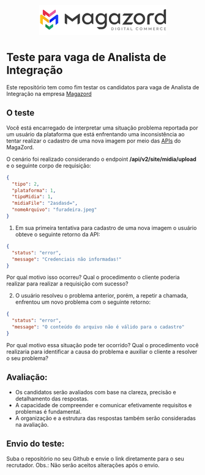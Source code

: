 <div align='center'>

![Magazord][link-logo]

 </div>

# Teste para vaga de Analista de Integração

Este repositório tem como fim testar os candidatos para vaga de Analista de Integração na empresa [Magazord][link-zord]

## O teste

Você está encarregado de interpretar uma situação problema reportada por um usuário da plataforma que está enfrentando
uma inconsistência ao tentar realizar o cadastro de uma nova imagem por meio das [APIs][link-docs] do MagaZord.

O cenário foi realizado considerando o endpoint **/api/v2/site/midia/upload** e o seguinte corpo de requisição:

```json
{
  "tipo": 2,
  "plataforma": 1,
  "tipoMidia": 1,
  "midiaFile": "2asdasd=",
  "nomeArquivo": "furadeira.jpeg"
}
```

1) Em sua primeira tentativa para cadastro de uma nova imagem o usuário obteve o seguinte retorno da API:

```json
{
  "status": "error",
  "message": "Credenciais não informadas!"
}
```

Por qual motivo isso ocorreu? Qual o procedimento o cliente poderia realizar para realizar a requisição com sucesso?

2) O usuário resolveu o problema anterior, porém, a repetir a chamada, enfrentou um novo problema com o seguinte retorno:

```json
{
  "status": "error",
  "message": "O conteúdo do arquivo não é válido para o cadastro"
}
```

Por qual motivo essa situação pode ter ocorrido? Qual o procedimento você realizaria para identificar a causa do
problema e auxiliar o cliente a resolver o seu problema?

## Avaliação:

- Os candidatos serão avaliados com base na clareza, precisão e detalhamento das respostas.
- A capacidade de compreender e comunicar efetivamente requisitos e problemas é fundamental.
- A organização e a estrutura das respostas também serão consideradas na avaliação.

## Envio do teste:

Suba o repositório no seu Github e envie o link diretamente para o seu recrutador. Obs.: Não serão aceitos alterações após o envio.


[link-logo]: https://raw.githubusercontent.com/magazord-plataforma/.github/main/assets/logo.png
[link-zord]: https://magazord.com.br
[link-docs]: https://docs.api.magazord.com.br/
